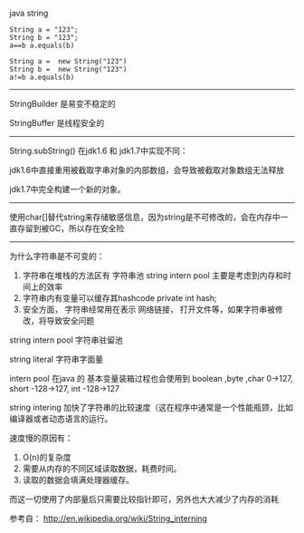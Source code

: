 java string

```
String a = "123";
String b = "123";
a==b a.equals(b)

String a =  new String("123")
String b =  new String("123")
a!=b a.equals(b)
```
----------
StringBuilder  是易变不稳定的

StringBuffer    是线程安全的 


----------
String.subString() 在jdk1.6 和 jdk1.7中实现不同：

jdk1.6中直接重用被截取字串对象的内部数组，会导致被截取对象数组无法释放

jdk1.7中完全构建一个新的对象。

----------
使用char[]替代string来存储敏感信息，因为string是不可修改的，会在内存中一直存留到被GC，所以存在安全险


----------
为什么字符串是不可变的：

1. 字符串在堆栈的方法区有 字符串池  string intern pool 主要是考虑到内存和时间上的效率
2. 字符串内有变量可以缓存其hashcode   private int hash; 
3. 安全方面， 字符串经常用在表示 网络链接， 打开文件等，如果字符串被修改，将导致安全问题

string intern pool 字符串驻留池

string literal  字符串字面量

intern pool 在java 的 基本变量装箱过程也会使用到  boolean ,byte ,char 0->127, short -128->127, int -128->127

string intering 加快了字符串的比较速度（这在程序中通常是一个性能瓶颈，比如编译器或者动态语言的运行。

速度慢的原因有：

1. O(n)的复杂度
2. 需要从内存的不同区域读取数据，耗费时间。
3. 读取的数据会填满处理器缓存。

而这一切使用了内部量后只需要比较指针即可，另外也大大减少了内存的消耗

参考自： http://en.wikipedia.org/wiki/String_interning
